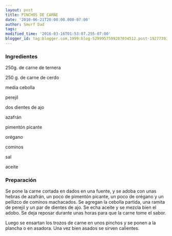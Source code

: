 ```yaml
---
layout: post
title: PINCHOS DE CARNE
date: '2010-06-21T20:00:00.000-07:00'
author: Smurf Dad
tags: 
modified_time: '2016-03-16T01:53:07.255-07:00'
blogger_id: tag:blogger.com,1999:blog-5299957599287034512.post-1927739308433897198
---
```


<h3>Ingredientes</h3>

250g. de carne de ternera

250 g. de carne de cerdo

media cebolla

perejil

dos dientes de ajo

azafrán

pimentón picante

orégano

cominos

sal

aceite

<h3>Preparación</h3>

Se pone la carne cortada en dados en una fuente, y se adoba con unas hebras de azafrán, un poco de pimentón picante, un poco de orégano y un pellizco de cominos machacados. Se agregan la cebolla partida, una ramita de perejil y un par de dientes de ajo. Se echa aceite y se mezcla bien el adobo. Se deja reposar durante unas horas para que la carne tome el sabor.

Luego se ensartan los trozos de carne en unos pinchos y se ponen a la plancha o en asadora. Una vez bien asados se sirven calientes.

